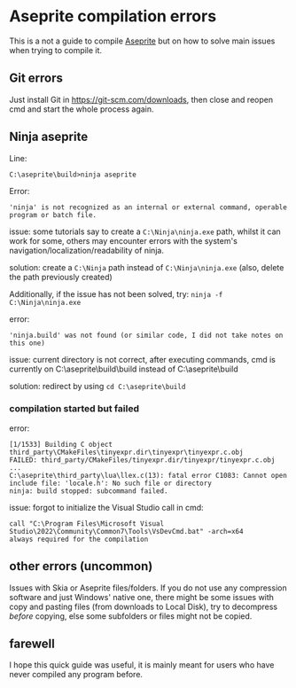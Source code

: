 # Aseprite compilation errors
This is a not a guide to compile [Aseprite](https://github.com/aseprite/aseprite) but on how to solve main issues when trying to compile it.

## Git errors
Just install Git in https://git-scm.com/downloads, then close and reopen cmd and start the whole process again.

## Ninja aseprite
Line:
```
C:\aseprite\build>ninja aseprite
```
Error:
```
'ninja' is not recognized as an internal or external command, operable program or batch file.
```

issue: some tutorials say to create a `C:\Ninja\ninja.exe` path, whilst it can work for some, others may encounter errors with the system's navigation/localization/readability of ninja.

solution: create a `C:\Ninja` path instead of `C:\Ninja\ninja.exe` (also, delete the path previously created)

Additionally, if the issue has not been solved, try: `ninja -f C:\Ninja\ninja.exe` 

error: 
```
'ninja.build' was not found (or similar code, I did not take notes on this one)
```

issue: current directory is not correct, after executing commands, cmd is currently on C:\aseprite\build\build instead of C:\aseprite\build

solution: redirect by using `cd C:\aseprite\build`

### compilation started but failed

error:
```
[1/1533] Building C object third_party\CMakeFiles\tinyexpr.dir\tinyexpr\tinyexpr.c.obj
FAILED: third_party/CMakeFiles/tinyexpr.dir/tinyexpr/tinyexpr.c.obj
...
C:\aseprite\third_party\lua\llex.c(13): fatal error C1083: Cannot open include file: 'locale.h': No such file or directory
ninja: build stopped: subcommand failed.
```

issue: forgot to initialize the Visual Studio call in cmd:
```
call "C:\Program Files\Microsoft Visual Studio\2022\Community\Common7\Tools\VsDevCmd.bat" -arch=x64
always required for the compilation
```
## other errors (uncommon)
Issues with Skia or Aseprite files/folders. If you do not use any compression software and just Windows' native one, there might be some issues with copy and pasting files (from downloads to Local Disk), try to decompress *before* copying, else some subfolders or files might not be copied.

## farewell
I hope this quick guide was useful, it is mainly meant for users who have never compiled any program before.

